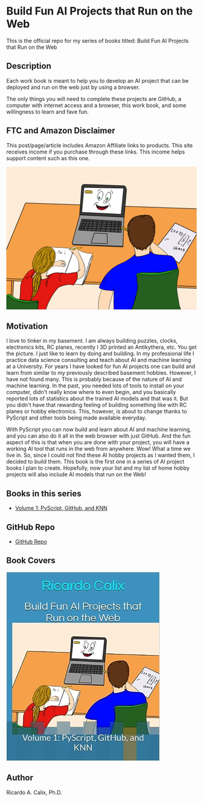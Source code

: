 # Build Fun AI Projects that Run on the Web

This is the official repo for my series of books titled: Build Fun AI Projects that Run on the Web

## Description

Each work book is meant to help you to develop an AI project that can be deployed and run on the web just by using a browser. 

The only things you will need to complete these projects are GitHub, a computer with internet access and a browser, this work book, and some willingness to learn and fave fun. 


## FTC and Amazon Disclaimer

This post/page/article includes Amazon Affiliate links to products. This site receives income if you purchase through these links. This income helps support content such as this one.

<a href="https://amzn.to/3S8cK7K"><img src="images/coverDONEclx.jpg" alt="image" width="600" height="auto"></a>



## Motivation

I love to tinker in my basement. I am always building puzzles, clocks, electronics kits, RC planes, recently I 3D printed an Antikythera, etc. You get the picture. I just like to learn by doing and building. In my professional life I practice data science consulting and teach about AI and machine learning at a University. For years I have looked for fun AI projects one can build and learn from similar to my previously described basement hobbies. However, I have not found many. This is probably because of the nature of AI and machine learning. In the past, you needed lots of tools to install on your computer, didn't really know where to even begin, and you basically reported lots of statistics about the trained AI models and that was it. But you didn't have that rewarding feeling of building something like with RC planes or hobby electronics. This, however, is about to change thanks to PyScript and other tools being made available everyday. 

With PyScript you can now build and learn about AI and machine learning, and you can also do it all in the web browser with just GitHub. And the fun aspect of this is that when you are done with your project, you will have a working AI tool that runs in the web from anywhere. Wow! What a time we live in. So, since I could not find these AI hobby projects as I wanted them, I decided to build them. This book is the first one in a series of AI project books I plan to create. Hopefully, now your list and my list of home hobby projects will also include AI models that run on the Web!


## Books in this series


* [Volume 1: PyScript, GitHub, and KNN](https://github.com/rcalix1/Build-Fun-AI-Projects-that-Run-on-the-Web/volume-1-pyscript-and-knn/chapter1/README.md)


## GitHub Repo


* [GitHub Repo](https://github.com/rcalix1/Build-Fun-AI-Projects-that-Run-on-the-Web)


## Book Covers

[![Vol1Cover](images/funAIbookCover.jpg)](https://www.amazon.com/dp/B0CDNJ64ZL/ref=sr_1_4?qid=1691173483&refinements=p_27%3ARicardo+A+Calix&s=books&sr=1-4&text=Ricardo+A+Calix)

## Author

Ricardo A. Calix, Ph.D.

